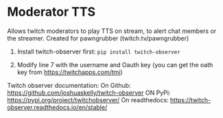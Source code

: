 # Moderator TTS

Allows twitch moderators to play TTS on stream, to
alert chat members or the streamer. Created for
pawngrubber (twitch.tv/pawngrubber)

1) Install twitch-observer first:
`pip install twitch-observer`

2) Modify line 7 with the username and Oauth key (you can
get the oath key from https://twitchapps.com/tmi)

Twitch observer documentation: 
On Github: https://github.com/joshuaskelly/twitch-observer
ON PyPi: https://pypi.org/project/twitchobserver/
On readthedocs: https://twitch-observer.readthedocs.io/en/stable/
